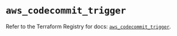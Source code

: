 # `aws_codecommit_trigger`

Refer to the Terraform Registry for docs: [`aws_codecommit_trigger`](https://registry.terraform.io/providers/hashicorp/aws/5.46.0/docs/resources/codecommit_trigger).
